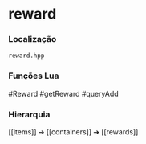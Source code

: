 # reward

### Localização
`reward.hpp`

### Funções Lua
#Reward
#getReward
#queryAdd

### Hierarquia
[[items]] ➔ [[containers]] ➔ [[rewards]]
